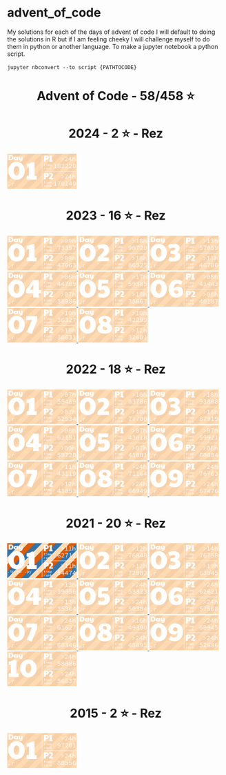 # advent_of_code
My solutions for each of the days of advent of code
I will default to doing the solutions in R but if I am feeling cheeky I will challenge myself to do them in python or another language.
To make a jupyter notebook a python script.
```
jupyter nbconvert --to script {PATHTOCODE}
```

<!-- AOC TILES BEGIN -->
<h1 align="center">
  Advent of Code - 58/458 ⭐
</h1>
<h1 align="center">
  2024 - 2 ⭐ - Rez
</h1>
<a href="2024/01/code/01.r">
  <img src=".aoc_tiles/tiles/2024/01.png" width="161px">
</a>
<h1 align="center">
  2023 - 16 ⭐ - Rez
</h1>
<a href="2023/01/01.r">
  <img src=".aoc_tiles/tiles/2023/01.png" width="161px">
</a>
<a href="2023/02/code/02.r">
  <img src=".aoc_tiles/tiles/2023/02.png" width="161px">
</a>
<a href="2023/03/code/03.r">
  <img src=".aoc_tiles/tiles/2023/03.png" width="161px">
</a>
<a href="2023/04/code/04.r">
  <img src=".aoc_tiles/tiles/2023/04.png" width="161px">
</a>
<a href="2023/05/code/05.r">
  <img src=".aoc_tiles/tiles/2023/05.png" width="161px">
</a>
<a href="2023/06/code/06.r">
  <img src=".aoc_tiles/tiles/2023/06.png" width="161px">
</a>
<a href="2023/07/code/07.r">
  <img src=".aoc_tiles/tiles/2023/07.png" width="161px">
</a>
<a href="2023/08/code/08.r">
  <img src=".aoc_tiles/tiles/2023/08.png" width="161px">
</a>
<h1 align="center">
  2022 - 18 ⭐ - Rez
</h1>
<a href="2022/01/code/01.r">
  <img src=".aoc_tiles/tiles/2022/01.png" width="161px">
</a>
<a href="2022/02/code/02.r">
  <img src=".aoc_tiles/tiles/2022/02.png" width="161px">
</a>
<a href="2022/03/code/03.r">
  <img src=".aoc_tiles/tiles/2022/03.png" width="161px">
</a>
<a href="2022/04/code/04.r">
  <img src=".aoc_tiles/tiles/2022/04.png" width="161px">
</a>
<a href="2022/05/code/05.r">
  <img src=".aoc_tiles/tiles/2022/05.png" width="161px">
</a>
<a href="2022/06/code/06.r">
  <img src=".aoc_tiles/tiles/2022/06.png" width="161px">
</a>
<a href="2022/07/code/07.r">
  <img src=".aoc_tiles/tiles/2022/07.png" width="161px">
</a>
<a href="2022/08/code/08.r">
  <img src=".aoc_tiles/tiles/2022/08.png" width="161px">
</a>
<a href="2022/09/code/09.r">
  <img src=".aoc_tiles/tiles/2022/09.png" width="161px">
</a>
<h1 align="center">
  2021 - 20 ⭐ - Rez
</h1>
<a href="2021/01/code/01.ipynb">
  <img src=".aoc_tiles/tiles/2021/01.png" width="161px">
</a>
<a href="2021/02/code/day2.r">
  <img src=".aoc_tiles/tiles/2021/02.png" width="161px">
</a>
<a href="2021/03/code/day3.r">
  <img src=".aoc_tiles/tiles/2021/03.png" width="161px">
</a>
<a href="2021/04/code/day4.r">
  <img src=".aoc_tiles/tiles/2021/04.png" width="161px">
</a>
<a href="2021/05/code/day5.r">
  <img src=".aoc_tiles/tiles/2021/05.png" width="161px">
</a>
<a href="2021/06/code/day6.r">
  <img src=".aoc_tiles/tiles/2021/06.png" width="161px">
</a>
<a href="2021/07/code/day7.r">
  <img src=".aoc_tiles/tiles/2021/07.png" width="161px">
</a>
<a href="2021/08/code/day8.r">
  <img src=".aoc_tiles/tiles/2021/08.png" width="161px">
</a>
<a href="2021/09/code/day9.r">
  <img src=".aoc_tiles/tiles/2021/09.png" width="161px">
</a>
<a href="2021/10/code/day10.r">
  <img src=".aoc_tiles/tiles/2021/10.png" width="161px">
</a>
<h1 align="center">
  2015 - 2 ⭐ - Rez
</h1>
<a href="2015/01/code/01.r">
  <img src=".aoc_tiles/tiles/2015/01.png" width="161px">
</a>
<!-- AOC TILES END -->